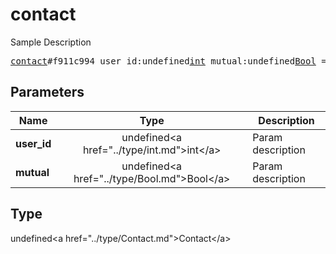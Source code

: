 # contact

Sample Description

<pre>
<a href="../constructor/contact.md">contact</a>#f911c994 user_id:undefined<a href="../type/int.md">int</a> mutual:undefined<a href="../type/Bool.md">Bool</a> = undefined<a href="../type/Contact.md">Contact</a>;
</pre>

## Parameters

| Name | Type | Description |
|------|:----:|-------------|
| **user_id** | undefined&lt;a href=&#34;../type/int.md&#34;&gt;int&lt;/a&gt; | Param description |
| **mutual** | undefined&lt;a href=&#34;../type/Bool.md&#34;&gt;Bool&lt;/a&gt; | Param description |

## Type

undefined&lt;a href=&#34;../type/Contact.md&#34;&gt;Contact&lt;/a&gt;
